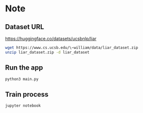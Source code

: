 # Note


## Dataset URL
https://huggingface.co/datasets/ucsbnlp/liar
```sh
wget https://www.cs.ucsb.edu/\~william/data/liar_dataset.zip
unzip liar_dataset.zip -d liar_dataset
```

## Run the app
```sh
python3 main.py
```

## Train process 
```sh
jupyter notebook
```